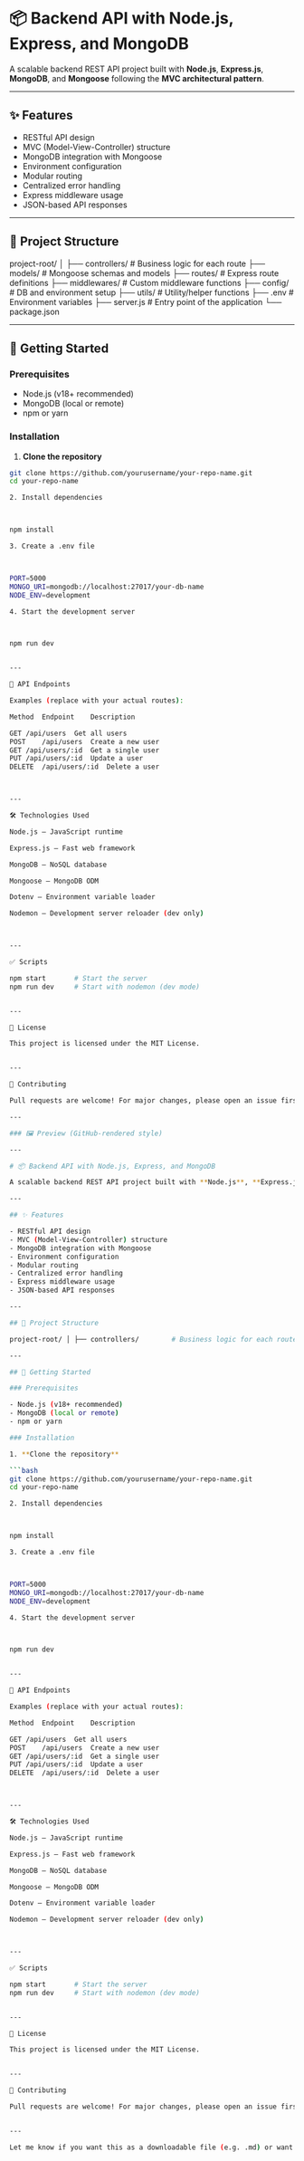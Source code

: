 # 📦 Backend API with Node.js, Express, and MongoDB

A scalable backend REST API project built with **Node.js**, **Express.js**, **MongoDB**, and **Mongoose** following the **MVC architectural pattern**.

---

## ✨ Features

- RESTful API design  
- MVC (Model-View-Controller) structure  
- MongoDB integration with Mongoose  
- Environment configuration  
- Modular routing  
- Centralized error handling  
- Express middleware usage  
- JSON-based API responses  

---

## 📁 Project Structure

project-root/ │ ├── controllers/        # Business logic for each route ├── models/             # Mongoose schemas and models ├── routes/             # Express route definitions ├── middlewares/        # Custom middleware functions ├── config/             # DB and environment setup ├── utils/              # Utility/helper functions ├── .env                # Environment variables ├── server.js           # Entry point of the application └── package.json

---

## 🚀 Getting Started

### Prerequisites

- Node.js (v18+ recommended)
- MongoDB (local or remote)
- npm or yarn

### Installation

1. **Clone the repository**

```bash
git clone https://github.com/yourusername/your-repo-name.git
cd your-repo-name

2. Install dependencies



npm install

3. Create a .env file



PORT=5000
MONGO_URI=mongodb://localhost:27017/your-db-name
NODE_ENV=development

4. Start the development server



npm run dev


---

📡 API Endpoints

Examples (replace with your actual routes):

Method	Endpoint	Description

GET	/api/users	Get all users
POST	/api/users	Create a new user
GET	/api/users/:id	Get a single user
PUT	/api/users/:id	Update a user
DELETE	/api/users/:id	Delete a user



---

🛠️ Technologies Used

Node.js – JavaScript runtime

Express.js – Fast web framework

MongoDB – NoSQL database

Mongoose – MongoDB ODM

Dotenv – Environment variable loader

Nodemon – Development server reloader (dev only)



---

✅ Scripts

npm start       # Start the server
npm run dev     # Start with nodemon (dev mode)


---

📄 License

This project is licensed under the MIT License.


---

🙌 Contributing

Pull requests are welcome! For major changes, please open an issue first to discuss what you would like to change.

---

### 🖼 Preview (GitHub-rendered style)

---

# 📦 Backend API with Node.js, Express, and MongoDB

A scalable backend REST API project built with **Node.js**, **Express.js**, **MongoDB**, and **Mongoose** following the **MVC architectural pattern**.

---

## ✨ Features

- RESTful API design  
- MVC (Model-View-Controller) structure  
- MongoDB integration with Mongoose  
- Environment configuration  
- Modular routing  
- Centralized error handling  
- Express middleware usage  
- JSON-based API responses  

---

## 📁 Project Structure

project-root/ │ ├── controllers/        # Business logic for each route ├── models/             # Mongoose schemas and models ├── routes/             # Express route definitions ├── middlewares/        # Custom middleware functions ├── config/             # DB and environment setup ├── utils/              # Utility/helper functions ├── .env                # Environment variables ├── server.js           # Entry point of the application └── package.json

---

## 🚀 Getting Started

### Prerequisites

- Node.js (v18+ recommended)
- MongoDB (local or remote)
- npm or yarn

### Installation

1. **Clone the repository**

```bash
git clone https://github.com/yourusername/your-repo-name.git
cd your-repo-name

2. Install dependencies



npm install

3. Create a .env file



PORT=5000
MONGO_URI=mongodb://localhost:27017/your-db-name
NODE_ENV=development

4. Start the development server



npm run dev


---

📡 API Endpoints

Examples (replace with your actual routes):

Method	Endpoint	Description

GET	/api/users	Get all users
POST	/api/users	Create a new user
GET	/api/users/:id	Get a single user
PUT	/api/users/:id	Update a user
DELETE	/api/users/:id	Delete a user



---

🛠️ Technologies Used

Node.js – JavaScript runtime

Express.js – Fast web framework

MongoDB – NoSQL database

Mongoose – MongoDB ODM

Dotenv – Environment variable loader

Nodemon – Development server reloader (dev only)



---

✅ Scripts

npm start       # Start the server
npm run dev     # Start with nodemon (dev mode)


---

📄 License

This project is licensed under the MIT License.


---

🙌 Contributing

Pull requests are welcome! For major changes, please open an issue first to discuss what you would like to change.


---

Let me know if you want this as a downloadable file (e.g. .md) or want to tweak any part like replacing the user route examples with your actual ones.

